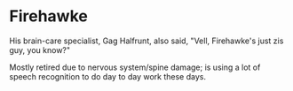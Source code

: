 # Firehawke
His brain-care specialist, Gag Halfrunt, also said, "Vell, Firehawke's just zis guy, you know?"

Mostly retired due to nervous system/spine damage; is using a lot of speech recognition to do day to day work these days.
